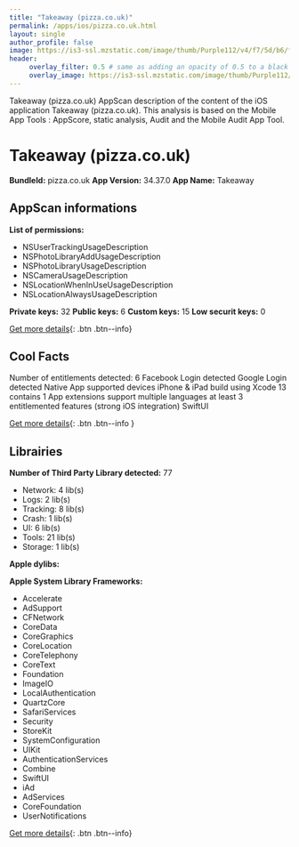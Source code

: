 ```yaml
---
title: "Takeaway (pizza.co.uk)"
permalink: /apps/ios/pizza.co.uk.html
layout: single
author_profile: false
image: https://is3-ssl.mzstatic.com/image/thumb/Purple112/v4/f7/5d/b6/f75db6a9-b4dc-6523-4f9f-ca3f21a6ad9b/AppIcon-1x_U007emarketing-0-7-0-85-220.png/512x512bb.jpg
header: 
     overlay_filter: 0.5 # same as adding an opacity of 0.5 to a black background
     overlay_image: https://is3-ssl.mzstatic.com/image/thumb/Purple112/v4/f7/5d/b6/f75db6a9-b4dc-6523-4f9f-ca3f21a6ad9b/AppIcon-1x_U007emarketing-0-7-0-85-220.png/512x512bb.jpg
---
```

Takeaway (pizza.co.uk) AppScan description of the content of the iOS application Takeaway (pizza.co.uk). This analysis is based on the Mobile App Tools : AppScore, static analysis, Audit and the Mobile Audit App Tool.

# Takeaway (pizza.co.uk)

**BundleId:** pizza.co.uk
**App Version:** 34.37.0
**App Name:** Takeaway


## AppScan informations 

**List of permissions:** 
- NSUserTrackingUsageDescription
- NSPhotoLibraryAddUsageDescription
- NSPhotoLibraryUsageDescription
- NSCameraUsageDescription
- NSLocationWhenInUseUsageDescription
- NSLocationAlwaysUsageDescription
  
  
**Private keys:** 32
**Public keys:** 6
**Custom keys:** 15
**Low securit keys:** 0
  
[Get more details](/pricing.html){: .btn .btn--info}

## Cool Facts

Number of entitlements detected: 6
Facebook Login detected
Google Login detected
Native App
supported devices iPhone & iPad
build using Xcode 13
contains 1 App extensions
support multiple languages
at least 3 entitlemented features (strong iOS integration)
SwiftUI
  
[Get more details](/pricing.html){: .btn .btn--info }

## Librairies 
**Number of Third Party Library detected:** 77
- Network: 4 lib(s)
- Logs: 2 lib(s)
- Tracking: 8 lib(s)
- Crash: 1 lib(s)
- UI: 6 lib(s)
- Tools: 21 lib(s)
- Storage: 1 lib(s)


**Apple dylibs:**


**Apple System Library Frameworks:**
- Accelerate
- AdSupport
- CFNetwork
- CoreData
- CoreGraphics
- CoreLocation
- CoreTelephony
- CoreText
- Foundation
- ImageIO
- LocalAuthentication
- QuartzCore
- SafariServices
- Security
- StoreKit
- SystemConfiguration
- UIKit
- AuthenticationServices
- Combine
- SwiftUI
- iAd
- AdServices
- CoreFoundation
- UserNotifications


  
[Get more details](/pricing.html){: .btn .btn--info}

